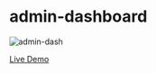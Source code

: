 # admin-dashboard

![admin-dash](https://github.com/dionvu/admin-dashboard/assets/151395310/ef9b99d7-2259-4b83-acb6-ec479d693d91)


[Live Demo](https://dionvu.github.io/admin-dashboard/)

